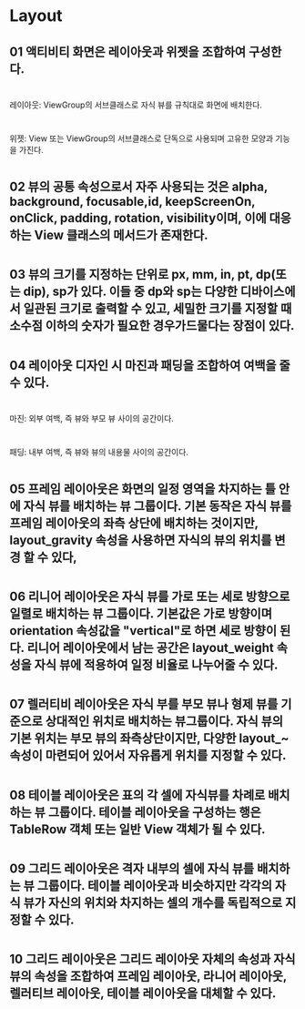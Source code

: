 #  Layout
## 01 액티비티 화면은 레이아웃과 위젯을 조합하여 구성한다.
#  
레이아웃: ViewGroup의 서브클래스로 자식 뷰를 규칙대로 화면에 배치한다.
#  
위젯: View 또는 ViewGroup의 서브클래스로 단독으로 사용되며 고유한 모양과 기능을 가진다.
#  
## 02 뷰의 공통 속성으로서 자주 사용되는 것은 alpha, background, focusable,id, keepScreenOn, onClick, padding, rotation, visibility이며, 이에 대응하는 View 클래스의 메서드가 존재한다.
#  
## 03 뷰의 크기를 지정하는 단위로 px, mm, in, pt, dp(또는 dip), sp가 있다. 이들 중 dp와 sp는 다양한 디바이스에서 일관된 크기로 출력할 수 있고, 세밀한 크기를 지정할 때 소수점 이하의 숫자가 필요한 경우가드물다는 장점이 있다.
#  
## 04 레이아웃 디자인 시 마진과 패딩을 조합하여 여백을 줄 수 있다.
#  
마진: 외부 여백, 즉 뷰와 부모 뷰 사이의 공간이다.
#  
패딩: 내부 여백, 즉 뷰와 뷰의 내용물 사이의 공간이다.
#  
##  05 프레임 레이아웃은 화면의 일정 영역을 차지하는 틀 안에 자식 뷰를 배치하는 뷰 그룹이다. 기본 동작은 자식 뷰를 프레임 레이아웃의 좌측 상단에 배치하는 것이지만, layout_gravity 속성을 사용하면 자식의 뷰의 위치를 변경 할 수 있다,
#  
##  06 리니어 레이아웃은 자식 뷰를 가로 또는 세로 방향으로 일렬로 배치하는 뷰 그룹이다. 기본값은 가로 방향이며 orientation 속성값을 "vertical"로 하면 세로 방향이 된다. 리니어 레이아웃에서 남는 공간은 layout_weight 속성을 자식 뷰에 적용하여 일정 비율로 나누어줄 수 있다.
#  
##  07 렐러티비 레이아웃은 자식 부를 부모 뷰나 형제 뷰를 기준으로 상대적인 위치로 배치하는 뷰그룹이다. 자식 뷰의 기본 위치는 부모 뷰의 좌측상단이지만, 다양한 layout_~ 속성이 마련되어 있어서 자유롭게 위치를 지정할 수 있다.
#  
##  08 테이블 레이아웃은 표의 각 셀에 자식뷰를 차례로 배치하는 뷰 그룹이다. 테이블 레이아웃을 구성하는 행은 TableRow 객체 또는 일반 View 객체가 될 수 있다.
#  
## 09 그리드 레이아웃은 격자 내부의 셀에 자식 뷰를 배치하는 뷰 그룹이다. 테이블 레이아웃과 비슷하지만 각각의 자식 뷰가 자신의 위치와 차지하는 셀의 개수를 독립적으로 지정할 수 있다.
#  
##  10 그리드 레이아웃은 그리드 레이아웃 자체의 속성과 자식 뷰의 속성을 조합하여 프레임 레이아웃, 라니어 레이아웃, 렐러티브 레이아웃, 테이블 레이아웃을 대체할 수 있다.

